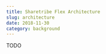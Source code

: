```yaml
---
title: Sharetribe Flex Architecture
slug: architecture
date: 2018-11-30
category: background
---
```


TODO
